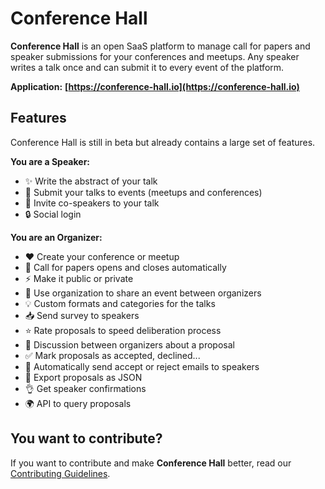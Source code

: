# Conference Hall

**Conference Hall** is an open SaaS platform to manage call for papers and speaker submissions for your conferences and meetups. Any speaker writes a talk once and can submit it to every event of the platform.

**Application:** **[https://conference-hall.io](https://conference-hall.io)**

## Features

Conference Hall is still in beta but already contains a large set of features.

**You are a Speaker:**

- ✨ Write the abstract of your talk
- 🚀 Submit your talks to events (meetups and conferences)
- 🤝 Invite co-speakers to your talk
- 🔒 Social login

**You are an Organizer:**

- ❤️ Create your conference or meetup
- 📣 Call for papers opens and closes automatically
- ⚡️ Make it public or private
- 👥 Use organization to share an event between organizers
- 💡 Custom formats and categories for the talks
- 📥 Send survey to speakers
- ⭐️ Rate proposals to speed deliberation process
- 💬 Discussion between organizers about a proposal
- ✅ Mark proposals as accepted, declined...
- 💌 Automatically send accept or reject emails to speakers
- 📃 Export proposals as JSON
- 👌 Get speaker confirmations
- 🌍 API to query proposals

## You want to contribute?

If you want to contribute and make **Conference Hall** better, read our [Contributing Guidelines](./docs/CONTRIBUTING.md).
